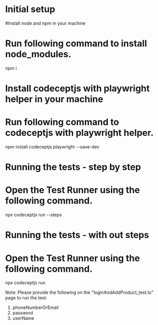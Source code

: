 # Initial setup

#Install node and npm in your machine
# Run following command to install node_modules. 
npm i 

# Install codeceptjs with playwright helper in your machine
# Run following command to codeceptjs with playwright helper.
npm install codeceptjs playwright --save-dev

# Running the tests - step by step
# Open the Test Runner using the following command.
npx codeceptjs run --steps

# Running the tests - with out steps
# Open the Test Runner using the following command.
npx codeceptjs run

Note: Please provide the following on the "loginAndAddProduct_test.ts" page to run the test:
1. phoneNumberOrEmail
2. password
3. userName
